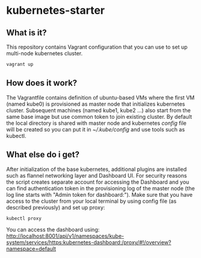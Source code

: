 # kubernetes-starter

## What is it?
This repository contains Vagrant configuration that you can use to set up multi-node kubernetes cluster.
```bash
vagrant up
```
## How does it work?
The Vagrantfile contains definition of ubuntu-based VMs where the first VM (named kube0) is provisioned as master node that initializes kubernetes cluster. Subsequent machines (named kube1, kube2 ...) also start from the same base image but use common token to join existing cluster.
By default the local directory is shared with master node and kubernetes _config_ file will be created so you can put it in _~/.kube/config_ and use tools such as kubectl.


## What else do i get?
After initialization of the base kubernetes, additional plugins are installed such as flannel networking layer and Dashboard UI.
For security reasons the script creates separate account for accessing the Dashboard and you can find authentication token in the provisioning log of the master node (the log line starts with "Admin token for dashboard:").
Make sure that you have access to the cluster from your local terminal by using config file (as described previously) and set up proxy:
```bash
kubectl proxy
```

You can access the dashboard using:
<http://localhost:8001/api/v1/namespaces/kube-system/services/https:kubernetes-dashboard:/proxy/#!/overview?namespace=default>